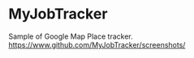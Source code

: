# MyJobTracker

Sample of Google Map Place tracker.
https://www.github.com/MyJobTracker/screenshots/
